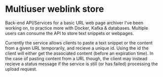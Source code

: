 # Multiuser weblink store
Back-end API/Services for a basic URL web page archiver I've been working on, to practice more with Docker, Kafka &amp; databases. Multiple users can consume the API to store text snippets or webpages.

Currently the service allows clients to paste a text snippet or the content from a given URL temporarily, and recieve a unique id. Using the id the client will either get the associated content (before an expiration time). In the case of pasting content from a URL though, the client may instead recieve a status message if the service is still (or has failed) processing the upload request. 